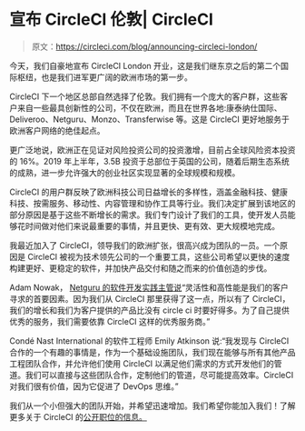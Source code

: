 # 宣布 CircleCI 伦敦| CircleCI

> 原文：<https://circleci.com/blog/announcing-circleci-london/>

今天，我们自豪地宣布 CircleCI London 开业，这是我们继东京之后的第二个国际枢纽，也是我们进军更广阔的欧洲市场的第一步。

CircleCI 下一个地区总部自然选择了伦敦。我们拥有一个庞大的客户群，这些客户来自一些最具创新性的公司，不仅在欧洲，而且在世界各地:康泰纳仕国际、Deliveroo、Netguru、Monzo、Transferwise 等。这是 CircleCI 更好地服务于欧洲客户网络的绝佳起点。

更广泛地说，欧洲正在见证对风险投资公司的投资激增，目前占全球风险资本投资的 16%。2019 年上半年，3.5B 投资于总部位于英国的公司，随着后期生态系统的成熟，进一步允许强大的创业社区实现显著的全球规模和规模。

CircleCI 的用户群反映了欧洲科技公司日益增长的多样性，涵盖金融科技、健康科技、按需服务、移动性、内容管理和协作工具等行业。我们决定扩展到该地区的部分原因是基于这些不断增长的需求。我们专门设计了我们的工具，使开发人员能够花时间做对他们来说最重要的事情，并且更快、更有效、更大规模地完成。

我最近加入了 CircleCI，领导我们的欧洲扩张，很高兴成为团队的一员。一个原因是 CircleCI 被视为技术领先公司的一个重要工具，这些公司希望以更快的速度构建更好、更稳定的软件，并加快产品交付和随之而来的价值创造的步伐。

Adam Nowak， [Netguru 的软件开发实践主管说](https://circleci.com/case-studies/netguru/)“灵活性和高性能是我们的客户寻求的首要因素。因为我们从 CircleCI 那里获得了这一点，所以有了 CircleCI，我们的增长和我们为客户提供的产品比没有 circle ci 时要好得多。为了自己提供优秀的服务，我们需要依靠 CircleCI 这样的优秀服务商。”

Condé Nast International 的软件工程师 Emily Atkinson 说:“我发现与 CircleCI 合作的一个有趣的事情是，作为一个基础设施团队，我们现在能够与所有其他产品工程团队合作，并允许他们使用 CircleCI 以满足他们需求的方式开发他们的管道。我们可以直接与这些团队合作，定制他们的管道，尽可能提高效率。CircleCI 对我们很有价值，因为它促进了 DevOps 思维。”

我们从一个小但强大的团队开始，并希望迅速增加。我们希望你能加入我们！了解更多关于 CircleCI 的[公开职位的信息。](/careers/jobs/)